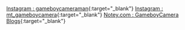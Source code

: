 [Instagram : gameboycameraman](https://www.instagram.com/gameboycameraman/){:target="_blank"}
[Instagram : mt_gameboycamera](https://www.instagram.com/mr_gameboycamera/){:target="_blank"}
[Notey.com : GameboyCamera Blogs](http://www.notey.com/blogs/game-boy-camera){:target="_blank"}
